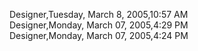 ﻿Designer,Tuesday, March 8, 2005,10:57 AM  Designer,Monday, March 07, 2005,4:29 PM  Designer,Monday, March 07, 2005,4:24 PM